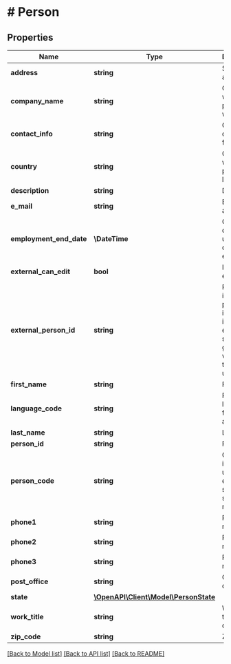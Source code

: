 # # Person

## Properties

Name | Type | Description | Notes
------------ | ------------- | ------------- | -------------
**address** | **string** | Street address | [optional]
**company_name** | **string** | Company where person works | [optional]
**contact_info** | **string** | General contact info field | [optional]
**country** | **string** | Country where person lives | [optional]
**description** | **string** | Description | [optional]
**e_mail** | **string** | Email address | [optional]
**employment_end_date** | **\DateTime** | Optional date when user&#39;s work contract ends. | [optional]
**external_can_edit** | **bool** | Is person editable | [optional]
**external_person_id** | **string** | Person&#39;s identifier if person is imported to iLOQ from external system. If given, this value has to be unique. | [optional]
**first_name** | **string** | First names | [optional]
**language_code** | **string** | Person&#39;s language for SMSs and emails | [optional]
**last_name** | **string** | Last name | [optional]
**person_id** | **string** | Person ID | [optional]
**person_code** | **string** | Code identifying user. For example social security number. | [optional]
**phone1** | **string** | Phone number 1 | [optional]
**phone2** | **string** | Phone number 2 | [optional]
**phone3** | **string** | Phone number 3 | [optional]
**post_office** | **string** | City or post office info | [optional]
**state** | [**\OpenAPI\Client\Model\PersonState**](PersonState.md) |  | [optional]
**work_title** | **string** | Work title in the company. | [optional]
**zip_code** | **string** | Zip code | [optional]

[[Back to Model list]](../../README.md#models) [[Back to API list]](../../README.md#endpoints) [[Back to README]](../../README.md)
